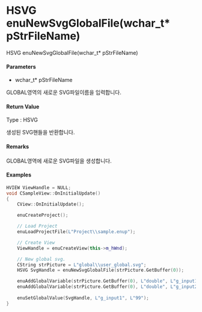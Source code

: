 # HSVG enuNewSvgGlobalFile\(wchar\_t\* pStrFileName\)

HSVG enuNewSvgGlobalFile\(wchar\_t\* pStrFileName\)

#### Parameters

* wchar\_t\* pStrFileName

GLOBAL영역의 새로운 SVG파일이름을 입력합니다.

#### Return Value

Type : HSVG

생성된 SVG핸들을 반환합니다.

#### Remarks

GLOBAL영역에 새로운 SVG파일을 생성합니다.

#### Examples

```cpp
HVIEW ViewHandle = NULL; 
void CSampleView::OnInitialUpdate() 
{ 
    CView::OnInitialUpdate(); 

    enuCreateProject(); 

    // Load Project
    enuLoadProjectFile(L"Project\\sample.enup"); 

    // Create View
    ViewHandle = enuCreateView(this->m_hWnd); 

    // New global svg. 
    CString strPicture = L"global\\user_global.svg"; 
    HSVG SvgHandle = enuNewSvgGlobalFile(strPicture.GetBuffer(0)); 

    enuAddGlobalVariable(strPicture.GetBuffer(0), L"double", L"g_input1", L"55.45", L"global variable input1");
    enuAddGlobalVariable(strPicture.GetBuffer(0), L"double", L"g_input2", L"55.45", L"global variable input2");
    
    enuSetGlobalValue(SvgHandle, L"g_input1", L"99");
}
```



